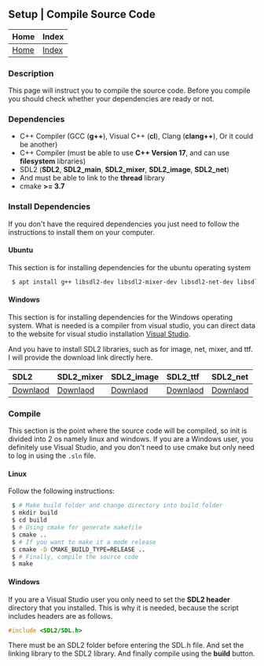 ## Setup | Compile Source Code

| Home                     | Index                          |
|:-------------------------|:-------------------------------|
| [Home](../../index.html) | [Index](../documentation.html) |

### Description
This page will instruct you to compile the source code.
Before you compile you should check whether your dependencies are ready or not.

### Dependencies
- C++ Compiler (GCC (**g++**), Visual C++ (**cl**), Clang (**clang++**), Or it could be another)
- C++ Compiler (must be able to use **C++ Version 17**, and can use **filesystem** libraries)
- SDL2 (**SDL2**, **SDL2_main**, **SDL2_mixer**, **SDL2_image**, **SDL2_net**)
- And must be able to link to the **thread** library
- cmake **>= 3.7**

### Install Dependencies
If you don't have the required dependencies you just need 
to follow the instructions to install them on your computer.

#### Ubuntu
This section is for installing dependencies for the ubuntu operating system
```bash
 $ apt install g++ libsdl2-dev libsdl2-mixer-dev libsdl2-net-dev libsdl2-image-dev libsdl2-ttf-dev cmake
```

#### Windows
This section is for installing dependencies for the Windows operating system.
What is needed is a compiler from visual studio, you can direct 
data to the website for visual studio installation [Visual Studio](https://visualstudio.microsoft.com/).

And you have to install SDL2 libraries, such as for image, net, mixer, and ttf.
I will provide the download link directly here.

| SDL2                                                                | SDL2_mixer                                                                                  | SDL2_image                                                                                  | SDL2_ttf                                                                                 | SDL2_net                                                                                |
|:--------------------------------------------------------------------|:--------------------------------------------------------------------------------------------|:--------------------------------------------------------------------------------------------|:-----------------------------------------------------------------------------------------|:----------------------------------------------------------------------------------------|
| [Downlaod](https://www.libsdl.org/release/SDL2-devel-2.0.14-VC.zip) | [Downlaod](https://www.libsdl.org/projects/SDL_mixer/release/SDL2_mixer-devel-2.0.4-VC.zip) | [Downlaod](https://www.libsdl.org/projects/SDL_image/release/SDL2_image-devel-2.0.5-VC.zip) | [Downlaod](https://www.libsdl.org/projects/SDL_ttf/release/SDL2_ttf-devel-2.0.15-VC.zip) | [Downlaod](https://www.libsdl.org/projects/SDL_net/release/SDL2_net-devel-2.0.1-VC.zip) |

### Compile
This section is the point where the source code will be compiled, 
so init is divided into 2 os namely linux and windows. 
If you are a Windows user, you definitely use Visual Studio, 
and you don't need to use cmake but only need to log in using the `.sln` file.

#### Linux
Follow the following instructions:
```bash
 $ # Make build folder and change directory into build folder
 $ mkdir build
 $ cd build
 $ # Using cmake for generate makefile
 $ cmake ..
 $ # If you want to make it a mode release
 $ cmake -D CMAKE_BUILD_TYPE=RELEASE ..
 $ # Finally, compile the source code
 $ make
```

#### Windows
If you are a Visual Studio user you only need to set the **SDL2 header** directory that you installed.
This is why it is needed, because the script includes headers are as follows.
```cpp
#include <SDL2/SDL.h>
```
There must be an SDL2 folder before entering the SDL.h file.
And set the linking library to the SDL2 library.
And finally compile using the **build** button.
